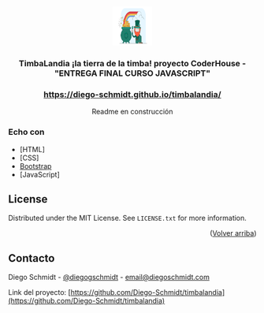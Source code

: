 

<!-- PROJECT LOGO -->
<br />
<div align="center">
  <a href="https://github.com/Diego-Schmidt/timbalandia">
    <img src="assets/logo.svg" alt="Logo" width="80" height="80">
  </a>

  <h3 align="center">TimbaLandia ¡la tierra de la timba! proyecto CoderHouse - "ENTREGA FINAL CURSO JAVASCRIPT"</h3>
 <h3><a href="https://diego-schmidt.github.io/timbalandia/">https://diego-schmidt.github.io/timbalandia/</a></h3>
  <p align="center">
    Readme en construcción
   
</div>


### Echo con

* [HTML]
* [CSS]
* [Bootstrap](https://getbootstrap.com)
* [JavaScript]


<!-- LICENSE -->
## License

Distributed under the MIT License. See `LICENSE.txt` for more information.

<p align="right">(<a href="#top">Volver arriba</a>)</p>



<!-- CONTACT -->
## Contacto

Diego Schmidt - [@diegogschmidt](https://twitter.com/diegogschmidt) - email@diegoschmidt.com

Link del proyecto: [https://github.com/Diego-Schmidt/timbalandia](https://github.com/Diego-Schmidt/timbalandia)

